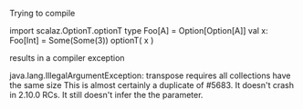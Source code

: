 Trying to compile

import scalaz.OptionT.optionT
type Foo[A] = Option[Option[A]]
val x: Foo[Int] = Some(Some(3))
optionT( x )

results in a compiler exception

java.lang.IllegalArgumentException: transpose requires all collections have the same size
This is almost certainly a duplicate of #5683. It doesn't crash in 2.10.0 RCs. It still doesn't infer the the parameter.
